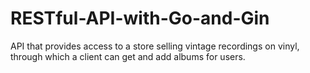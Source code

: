 # RESTful-API-with-Go-and-Gin

API that provides access to a store selling vintage recordings on vinyl,  through which a client can get and add albums for users.

